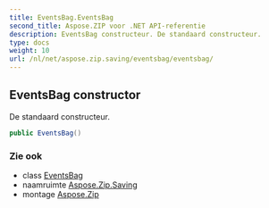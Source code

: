 ```yaml
---
title: EventsBag.EventsBag
second_title: Aspose.ZIP voor .NET API-referentie
description: EventsBag constructeur. De standaard constructeur.
type: docs
weight: 10
url: /nl/net/aspose.zip.saving/eventsbag/eventsbag/
---
```

## EventsBag constructor

De standaard constructeur.

```csharp
public EventsBag()
```

### Zie ook

* class [EventsBag](../)
* naamruimte [Aspose.Zip.Saving](../../eventsbag/)
* montage [Aspose.Zip](../../../)


